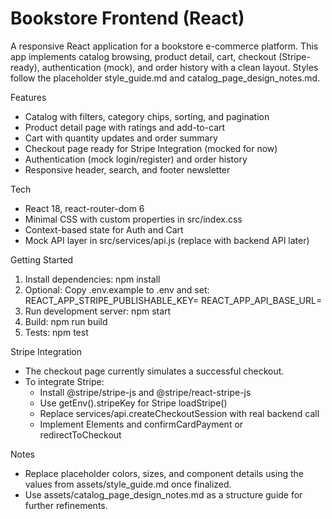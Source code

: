 # Bookstore Frontend (React)

A responsive React application for a bookstore e-commerce platform. This app implements catalog browsing, product detail, cart, checkout (Stripe-ready), authentication (mock), and order history with a clean layout. Styles follow the placeholder style_guide.md and catalog_page_design_notes.md.

Features
- Catalog with filters, category chips, sorting, and pagination
- Product detail page with ratings and add-to-cart
- Cart with quantity updates and order summary
- Checkout page ready for Stripe Integration (mocked for now)
- Authentication (mock login/register) and order history
- Responsive header, search, and footer newsletter

Tech
- React 18, react-router-dom 6
- Minimal CSS with custom properties in src/index.css
- Context-based state for Auth and Cart
- Mock API layer in src/services/api.js (replace with backend API later)

Getting Started
1. Install dependencies:
   npm install
2. Optional: Copy .env.example to .env and set:
   REACT_APP_STRIPE_PUBLISHABLE_KEY=
   REACT_APP_API_BASE_URL=
3. Run development server:
   npm start
4. Build:
   npm run build
5. Tests:
   npm test

Stripe Integration
- The checkout page currently simulates a successful checkout.
- To integrate Stripe:
  - Install @stripe/stripe-js and @stripe/react-stripe-js
  - Use getEnv().stripeKey for Stripe loadStripe()
  - Replace services/api.createCheckoutSession with real backend call
  - Implement Elements and confirmCardPayment or redirectToCheckout

Notes
- Replace placeholder colors, sizes, and component details using the values from assets/style_guide.md once finalized.
- Use assets/catalog_page_design_notes.md as a structure guide for further refinements.
